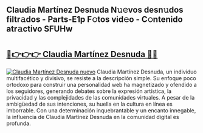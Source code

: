 ## Claudia Martínez Desnuda N𝚞𝚎vos desn𝚞dos filtr𝚊dos - Parts-E1p F𝚘tos vid𝚎o - C𝚘ntenido atr𝚊ctivo SFUHw

# <h2><a href="http://mb5u2a.tromn.icu/?c=Claudia+Mart%c3%adnez+Desnuda">🔗👉👉👉 Claudia Martínez Desnuda 🔗🔗</a></h2>

[![Claudia Martínez Desnuda nuevo](https://i.imgur.com/pEAQMta.gif)](http://mb5u2a.tromn.icu/?c=Claudia+Mart%c3%adnez+Desnuda)
Claudia Martínez Desnuda, un individuo multifacético y divisivo, se resiste a la descripción simple. Su enfoque poco ortodoxo para construir una personalidad web ha magnetizado y ofendido a los seguidores, generando debates sobre la expresión artística, la privacidad y las complejidades de las comunidades virtuales. A pesar de la ambigüedad de sus intenciones, su huella en la cultura en línea es imborrable. Con una determinación inquebrantable y un encanto innegable, la influencia de Claudia Martínez Desnuda en la comunidad digital es profunda.
